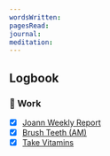 ```yaml
---
wordsWritten: 
pagesRead: 
journal: 
meditation:
---
```



## Logbook

### 💼 Work
- [x] [Joann Weekly Report](things:///show?id=WEFfXcFGhiBm9MGua5tTAJ)
- [x] [Brush Teeth (AM)](things:///show?id=KNJXsLgNWbqM4Avb3S1e2k)
- [x] [Take Vitamins](things:///show?id=UnaeT31qTovn2v9EENFFHa)